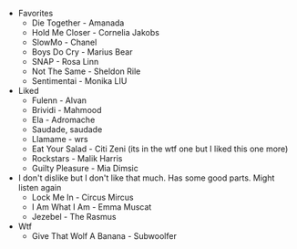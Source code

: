 - Favorites
	- Die Together - Amanada
	- Hold Me Closer - Cornelia Jakobs
	- SlowMo - Chanel
	- Boys Do Cry - Marius Bear
	- SNAP - Rosa Linn
	- Not The Same - Sheldon Rile
	- Sentimentai - Monika LIU
- Liked
	- Fulenn - Alvan
	- Brividi - Mahmood
	- Ela - Adromache
	- Saudade, saudade
	- Llamame - wrs
	- Eat Your Salad - Citi Zeni (its in the wtf one but I liked this one more)
	- Rockstars - Malik Harris
	- Guilty Pleasure - Mia Dimsic
- I don't dislike but I don't like that much. Has some good parts. Might listen again
	- Lock Me In - Circus Mircus
	- I Am What I Am - Emma Muscat
	- Jezebel - The Rasmus
- Wtf
	- Give That Wolf A Banana - Subwoolfer